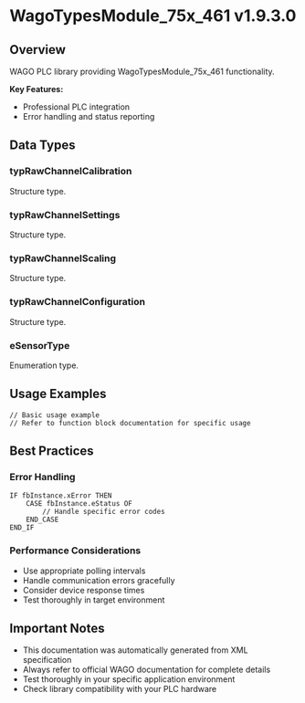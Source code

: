 # WagoTypesModule_75x_461 v1.9.3.0

## Overview
WAGO PLC library providing WagoTypesModule_75x_461 functionality.

**Key Features:**
- Professional PLC integration
- Error handling and status reporting

## Data Types

### typRawChannelCalibration
Structure type.

### typRawChannelSettings
Structure type.

### typRawChannelScaling
Structure type.

### typRawChannelConfiguration
Structure type.

### eSensorType
Enumeration type.

## Usage Examples

```iec
// Basic usage example
// Refer to function block documentation for specific usage
```

## Best Practices

### Error Handling
```iec
IF fbInstance.xError THEN
    CASE fbInstance.eStatus OF
        // Handle specific error codes
    END_CASE
END_IF
```

### Performance Considerations
- Use appropriate polling intervals
- Handle communication errors gracefully
- Consider device response times
- Test thoroughly in target environment

## Important Notes

- This documentation was automatically generated from XML specification
- Always refer to official WAGO documentation for complete details
- Test thoroughly in your specific application environment
- Check library compatibility with your PLC hardware

